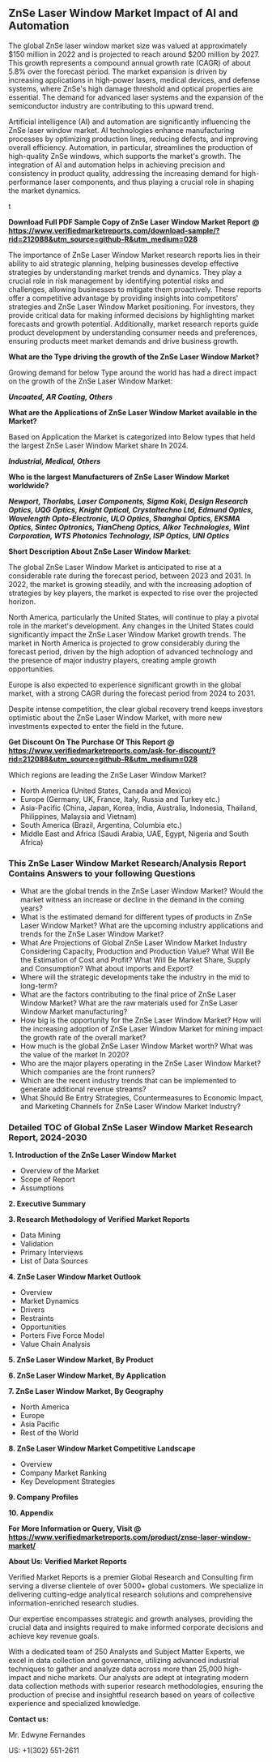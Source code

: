 <h2>ZnSe Laser Window Market Impact of AI and Automation</h2><p>The global ZnSe laser window market size was valued at approximately $150 million in 2022 and is projected to reach around $200 million by 2027. This growth represents a compound annual growth rate (CAGR) of about 5.8% over the forecast period. The market expansion is driven by increasing applications in high-power lasers, medical devices, and defense systems, where ZnSe's high damage threshold and optical properties are essential. The demand for advanced laser systems and the expansion of the semiconductor industry are contributing to this upward trend.</p><p>Artificial intelligence (AI) and automation are significantly influencing the ZnSe laser window market. AI technologies enhance manufacturing processes by optimizing production lines, reducing defects, and improving overall efficiency. Automation, in particular, streamlines the production of high-quality ZnSe windows, which supports the market's growth. The integration of AI and automation helps in achieving precision and consistency in product quality, addressing the increasing demand for high-performance laser components, and thus playing a crucial role in shaping the market dynamics.</p>t</p><p id="" class=""><strong>Download Full PDF Sample Copy of ZnSe Laser Window Market Report @ <a href="https://www.verifiedmarketreports.com/download-sample/?rid=212088&utm_source=github-R&utm_medium=028" target="_blank">https://www.verifiedmarketreports.com/download-sample/?rid=212088&utm_source=github-R&utm_medium=028</a></strong></p><p>The importance of&nbsp;ZnSe Laser Window Market research reports lies in their ability to aid strategic planning, helping businesses develop effective strategies by understanding market trends and dynamics. They play a crucial role in risk management by identifying potential risks and challenges, allowing businesses to mitigate them proactively. These reports offer a competitive advantage by providing insights into competitors' strategies and ZnSe Laser Window Market positioning. For investors, they provide critical data for making informed decisions by highlighting market forecasts and growth potential. Additionally, market research reports guide product development by understanding consumer needs and preferences, ensuring products meet market demands and drive business growth.</p><p><strong>What are the&nbsp;Type driving the growth of the ZnSe Laser Window Market?</strong></p><p id="" class="">Growing demand for below Type around the world has had a direct impact on the growth of the ZnSe Laser Window Market:</p><em><strong>Uncoated, AR Coating, Others</strong></em></p><strong>What are the&nbsp;Applications&nbsp;of ZnSe Laser Window Market available in the Market?</strong></p><p id="" class="">Based on Application the Market is categorized into Below types that held the largest ZnSe Laser Window Market share In 2024.</p><em><strong>Industrial, Medical, Others</strong></em></p><strong>Who is the largest Manufacturers of ZnSe Laser Window Market worldwide?</strong></p><p><em><strong>Newport, Thorlabs, Laser Components, Sigma Koki, Design Research Optics, UQG Optics, Knight Optical, Crystaltechno Ltd, Edmund Optics, Wavelength Opto-Electronic, ULO Optics, Shanghai Optics, EKSMA Optics, Sintec Optronics, TianCheng Optics, Alkor Technologies, Wint Corporation, WTS Photonics Technology, ISP Optics, UNI Optics</strong></em></p><p id="" class=""><strong>Short Description About ZnSe Laser Window Market:</strong></p><p>The global ZnSe Laser Window Market is anticipated to rise at a considerable rate during the forecast period, between 2023 and 2031. In 2022, the market is growing steadily, and with the increasing adoption of strategies by key players, the market is expected to rise over the projected horizon.</p><p>North America, particularly the United States, will continue to play a pivotal role in the market's development. Any changes in the United States could significantly impact the ZnSe Laser Window Market growth trends. The market in North America is projected to grow considerably during the forecast period, driven by the high adoption of advanced technology and the presence of major industry players, creating ample growth opportunities.</p><p>Europe is also expected to experience significant growth in the global market, with a strong CAGR during the forecast period from 2024 to 2031.</p><p>Despite intense competition, the clear global recovery trend keeps investors optimistic about the ZnSe Laser Window Market, with more new investments expected to enter the field in the future.</p><p id="" class=""><strong>Get Discount On The Purchase Of This Report @ <a href="https://www.verifiedmarketreports.com/ask-for-discount/?rid=212088&utm_source=github-R&utm_medium=028" target="_blank">https://www.verifiedmarketreports.com/ask-for-discount/?rid=212088&utm_source=github-R&utm_medium=028</a></strong></p>Which regions are leading the ZnSe Laser Window Market?</p><ul><li>North America (United States, Canada and Mexico)</li><li>Europe (Germany, UK, France, Italy, Russia and Turkey etc.)</li><li>Asia-Pacific (China, Japan, Korea, India, Australia, Indonesia, Thailand, Philippines, Malaysia and Vietnam)</li><li>South America (Brazil, Argentina, Columbia etc.)</li><li>Middle East and Africa (Saudi Arabia, UAE, Egypt, Nigeria and South Africa)</li></ul><h3 id="" class="">This ZnSe Laser Window Market Research/Analysis Report Contains Answers to your following Questions</h3><ul><li>What are the global trends in the ZnSe Laser Window Market? Would the market witness an increase or decline in the demand in the coming years?</li><li>What is the estimated demand for different types of products in ZnSe Laser Window Market? What are the upcoming industry applications and trends for the ZnSe Laser Window Market?</li><li>What Are Projections of Global ZnSe Laser Window Market Industry Considering Capacity, Production and Production Value? What Will Be the Estimation of Cost and Profit? What Will Be Market Share, Supply and Consumption? What about imports and Export?</li><li>Where will the strategic developments take the industry in the mid to long-term?</li><li>What are the factors contributing to the final price of ZnSe Laser Window Market? What are the raw materials used for ZnSe Laser Window Market manufacturing?</li><li>How big is the opportunity for the ZnSe Laser Window Market? How will the increasing adoption of ZnSe Laser Window Market for mining impact the growth rate of the overall market?</li><li>How much is the global ZnSe Laser Window Market worth? What was the value of the market In 2020?</li><li>Who are the major players operating in the ZnSe Laser Window Market? Which companies are the front runners?</li><li>Which are the recent industry trends that can be implemented to generate additional revenue streams?</li><li>What Should Be Entry Strategies, Countermeasures to Economic Impact, and Marketing Channels for ZnSe Laser Window Market Industry?</li></ul><h3 id="" class="">Detailed TOC of Global ZnSe Laser Window Market Research Report, 2024-2030</h3><p id="" class=""><strong>1. Introduction of the ZnSe Laser Window Market</strong></p><ul><li>Overview of the Market</li><li>Scope of Report</li><li>Assumptions</li></ul><p id="" class=""><strong>2. Executive Summary</strong></p><p id="" class=""><strong>3. Research Methodology of Verified Market Reports</strong></p><ul><li>Data Mining</li><li>Validation</li><li>Primary Interviews</li><li>List of Data Sources</li></ul><p id="" class=""><strong>4. ZnSe Laser Window Market Outlook</strong></p><ul><li>Overview</li><li>Market Dynamics</li><li>Drivers</li><li>Restraints</li><li>Opportunities</li><li>Porters Five Force Model</li><li>Value Chain Analysis</li></ul><p id="" class=""><strong>5. ZnSe Laser Window Market, By Product</strong></p><p id="" class=""><strong>6. ZnSe Laser Window Market, By Application</strong></p><p id="" class=""><strong>7. ZnSe Laser Window Market, By Geography</strong></p><ul><li>North America</li><li>Europe</li><li>Asia Pacific</li><li>Rest of the World</li></ul><p id="" class=""><strong>8. ZnSe Laser Window Market Competitive Landscape</strong></p><ul><li>Overview</li><li>Company Market Ranking</li><li>Key Development Strategies</li></ul><p id="" class=""><strong>9. Company Profiles</strong></p><p id="" class=""><strong>10. Appendix</strong></p><p id="" class=""><strong>For More Information or Query, Visit @ <a href="https://www.verifiedmarketreports.com/product/znse-laser-window-market/" target="_blank">https://www.verifiedmarketreports.com/product/znse-laser-window-market/</a></strong></p><p id="" class=""><strong>About Us: Verified Market Reports</strong></p><p id="" class="">Verified Market Reports is a premier Global Research and Consulting firm serving a diverse clientele of over 5000+ global customers. We specialize in delivering cutting-edge analytical research solutions and comprehensive information-enriched research studies.</p><p id="" class="">Our expertise encompasses strategic and growth analyses, providing the crucial data and insights required to make informed corporate decisions and achieve key revenue goals.</p><p id="" class="">With a dedicated team of 250 Analysts and Subject Matter Experts, we excel in data collection and governance, utilizing advanced industrial techniques to gather and analyze data across more than 25,000 high-impact and niche markets. Our analysts are adept at integrating modern data collection methods with superior research methodologies, ensuring the production of precise and insightful research based on years of collective experience and specialized knowledge.</p><p id="" class=""><strong>Contact us:</strong></p><p id="" class="">Mr. Edwyne Fernandes</p><p id="" class="">US: +1(302) 551-2611</p>